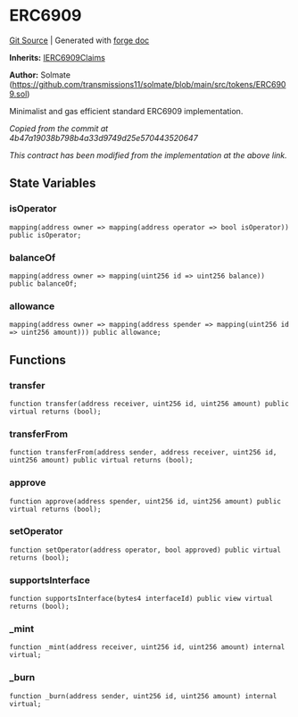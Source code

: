 # ERC6909
[Git Source](https://github.com/uniswap/v4-core/blob/1141642f8ba4665a50660886a8a8401526677045/src/ERC6909.sol)
| Generated with [forge doc](https://book.getfoundry.sh/reference/forge/forge-doc)

**Inherits:**
[IERC6909Claims](contracts/v4/reference/core/interfaces/IERC6909Claims.md)

**Author:**
Solmate (https://github.com/transmissions11/solmate/blob/main/src/tokens/ERC6909.sol)

Minimalist and gas efficient standard ERC6909 implementation.

*Copied from the commit at 4b47a19038b798b4a33d9749d25e570443520647*

*This contract has been modified from the implementation at the above link.*


## State Variables
### isOperator

```solidity
mapping(address owner => mapping(address operator => bool isOperator)) public isOperator;
```


### balanceOf

```solidity
mapping(address owner => mapping(uint256 id => uint256 balance)) public balanceOf;
```


### allowance

```solidity
mapping(address owner => mapping(address spender => mapping(uint256 id => uint256 amount))) public allowance;
```


## Functions
### transfer


```solidity
function transfer(address receiver, uint256 id, uint256 amount) public virtual returns (bool);
```

### transferFrom


```solidity
function transferFrom(address sender, address receiver, uint256 id, uint256 amount) public virtual returns (bool);
```

### approve


```solidity
function approve(address spender, uint256 id, uint256 amount) public virtual returns (bool);
```

### setOperator


```solidity
function setOperator(address operator, bool approved) public virtual returns (bool);
```

### supportsInterface


```solidity
function supportsInterface(bytes4 interfaceId) public view virtual returns (bool);
```

### _mint


```solidity
function _mint(address receiver, uint256 id, uint256 amount) internal virtual;
```

### _burn


```solidity
function _burn(address sender, uint256 id, uint256 amount) internal virtual;
```

